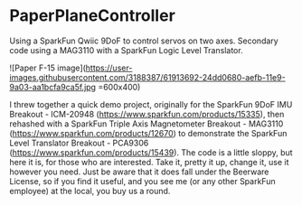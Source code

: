 # PaperPlaneController
Using a SparkFun Qwiic 9DoF to control servos on two axes. Secondary code using a MAG3110 with a SparkFun Logic Level Translator.

![Paper F-15 image](https://user-images.githubusercontent.com/3188387/61913692-24dd0680-aefb-11e9-9a03-aa1bcfa9ca5f.jpg =600x400)

I threw together a quick demo project, originally for the SparkFun 9DoF IMU Breakout - ICM-20948 (https://www.sparkfun.com/products/15335), then rehashed with a SparkFun Triple Axis Magnetometer Breakout - MAG3110 (https://www.sparkfun.com/products/12670) to demonstrate the SparkFun Level Translator Breakout - PCA9306 (https://www.sparkfun.com/products/15439). The code is a little sloppy, but here it is, for those who are interested. Take it, pretty it up, change it, use it however you need. Just be aware that it does fall under the Beerware License, so if you find it useful, and you see me (or any other SparkFun employee) at the local, you buy us a round.
